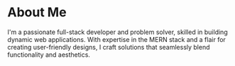 # About Me

I'm a passionate full-stack developer and problem solver, skilled in building dynamic web applications. With expertise in the MERN stack and a flair for creating user-friendly designs, I craft solutions that seamlessly blend functionality and aesthetics.
